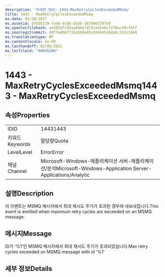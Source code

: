 ```yaml
---
description: '자세한 정보: 1443-MaxRetryCyclesExceededMsmq'
title: 1443 - MaxRetryCyclesExceededMsmq
ms.date: 03/30/2017
ms.assetid: 5fb5b119-7ae0-4c88-b3ab-3679063707d9
ms.openlocfilehash: ee495d7c83aadd0e7472ce42e6cf270ac39cf45f
ms.sourcegitcommit: ddf7edb67715a5b9a45e3dd44536dabc153c1de0
ms.translationtype: MT
ms.contentlocale: ko-KR
ms.lasthandoff: 02/06/2021
ms.locfileid: "99645206"
---
```

# <a name="1443---maxretrycyclesexceededmsmq"></a><span data-ttu-id="57592-103">1443 - MaxRetryCyclesExceededMsmq</span><span class="sxs-lookup"><span data-stu-id="57592-103">1443 - MaxRetryCyclesExceededMsmq</span></span>

## <a name="properties"></a><span data-ttu-id="57592-104">속성</span><span class="sxs-lookup"><span data-stu-id="57592-104">Properties</span></span>  
  
|||  
|-|-|  
|<span data-ttu-id="57592-105">ID</span><span class="sxs-lookup"><span data-stu-id="57592-105">ID</span></span>|<span data-ttu-id="57592-106">1443</span><span class="sxs-lookup"><span data-stu-id="57592-106">1443</span></span>|  
|<span data-ttu-id="57592-107">키워드</span><span class="sxs-lookup"><span data-stu-id="57592-107">Keywords</span></span>|<span data-ttu-id="57592-108">할당량</span><span class="sxs-lookup"><span data-stu-id="57592-108">Quota</span></span>|  
|<span data-ttu-id="57592-109">Level</span><span class="sxs-lookup"><span data-stu-id="57592-109">Level</span></span>|<span data-ttu-id="57592-110">Error</span><span class="sxs-lookup"><span data-stu-id="57592-110">Error</span></span>|  
|<span data-ttu-id="57592-111">채널</span><span class="sxs-lookup"><span data-stu-id="57592-111">Channel</span></span>|<span data-ttu-id="57592-112">Microsoft-Windows-애플리케이션 서버-애플리케이션/분석</span><span class="sxs-lookup"><span data-stu-id="57592-112">Microsoft-Windows-Application Server-Applications/Analytic</span></span>|  
  
## <a name="description"></a><span data-ttu-id="57592-113">설명</span><span class="sxs-lookup"><span data-stu-id="57592-113">Description</span></span>  

 <span data-ttu-id="57592-114">이 이벤트는 MSMQ 메시지에서 최대 재시도 주기가 초과된 경우에 내보내집니다.</span><span class="sxs-lookup"><span data-stu-id="57592-114">This event is emitted when maximum retry cycles are exceeded on an MSMQ message.</span></span>  
  
## <a name="message"></a><span data-ttu-id="57592-115">메시지</span><span class="sxs-lookup"><span data-stu-id="57592-115">Message</span></span>  

 <span data-ttu-id="57592-116">ID가 '%1'인 MSMQ 메시지에서 최대 재시도 주기가 초과되었습니다.</span><span class="sxs-lookup"><span data-stu-id="57592-116">Max retry cycles exceeded on MSMQ message with id '%1'</span></span>  
  
## <a name="details"></a><span data-ttu-id="57592-117">세부 정보</span><span class="sxs-lookup"><span data-stu-id="57592-117">Details</span></span>
